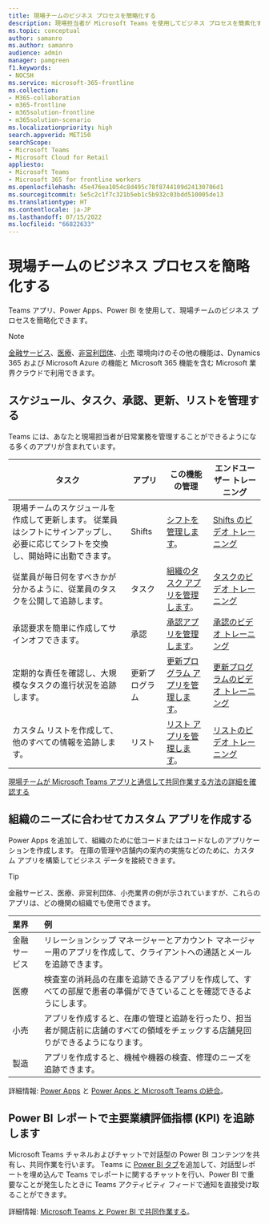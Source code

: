 ```yaml
---
title: 現場チームのビジネス プロセスを簡略化する
description: 現場担当者が Microsoft Teams を使用してビジネス プロセスを簡素化する方法について説明します。
ms.topic: conceptual
author: samanro
ms.author: samanro
audience: admin
manager: pamgreen
f1.keywords:
- NOCSH
ms.service: microsoft-365-frontline
ms.collection:
- M365-collaboration
- m365-frontline
- m365solution-frontline
- m365solution-scenario
ms.localizationpriority: high
search.appverid: MET150
searchScope:
- Microsoft Teams
- Microsoft Cloud for Retail
appliesto:
- Microsoft Teams
- Microsoft 365 for frontline workers
ms.openlocfilehash: 45e476ea1054c8d495c78f8744109d24130706d1
ms.sourcegitcommit: 5e5c2c1f7c321b5eb1c5b932c03bdd510005de13
ms.translationtype: HT
ms.contentlocale: ja-JP
ms.lasthandoff: 07/15/2022
ms.locfileid: "66822633"
---
```

# <a name="simplify-business-processes-for-frontline-teams"></a>現場チームのビジネス プロセスを簡略化する

Teams アプリ、Power Apps、Power BI を使用して、現場チームのビジネス プロセスを簡略化できます。

> [!NOTE]
> [金融サービス](/industry/financial-services)、[医療](/industry/healthcare)、[非営利団体](/industry/nonprofit)、[小売](/industry/retail) 環境向けのその他の機能は、Dynamics 365 および Microsoft Azure の機能と Microsoft 365 機能を含む Microsoft 業界クラウドで利用できます。

## <a name="manage-schedules-tasks-approvals-updates-and-lists"></a>スケジュール、タスク、承認、更新、リストを管理する

Teams には、あなたと現場担当者が日常業務を管理することができるようになる多くのアプリが含まれています。

|タスク |アプリ |この機能の管理 |エンドユーザー トレーニング |
|-----|------------|-----------------------|------------------|
|現場チームのスケジュールを作成して更新します。 従業員はシフトにサインアップし、必要に応じてシフトを交換し、開始時に出勤できます。 |Shifts |[シフトを管理します](shifts-for-teams-landing-page.md)。 |[Shifts のビデオ トレーニング](https://support.microsoft.com/office/what-is-shifts-f8efe6e4-ddb3-4d23-b81b-bb812296b821) |
|従業員が毎日何をすべきかが分かるように、従業員のタスクを公開して追跡します。 |タスク |[組織のタスク アプリを管理します](/microsoftteams/manage-tasks-app?bc=/microsoft-365/frontline/breadcrumb/toc.json&toc=/microsoft-365/frontline/toc.json)。 |[タスクのビデオ トレーニング](https://support.microsoft.com/office/use-the-tasks-app-in-teams-e32639f3-2e07-4b62-9a8c-fd706c12c070) |
|承認要求を簡単に作成してサインオフできます。 |承認 | [承認アプリを管理します](/microsoftteams/approval-admin?bc=/microsoft-365/frontline/breadcrumb/toc.json&toc=/microsoft-365/frontline/toc.json)。 |[承認のビデオ トレーニング](https://support.microsoft.com/office/what-is-approvals-a9a01c95-e0bf-4d20-9ada-f7be3fc283d3?wt.mc_id=otc_microsoft_teams) |
|定期的な責任を確認し、大規模なタスクの進行状況を追跡します。 |更新プログラム | [更新プログラム アプリを管理します](/microsoftteams/manage-updates-app?bc=/microsoft-365/frontline/breadcrumb/toc.json&toc=/microsoft-365/frontline/toc.json)。 | [更新プログラムのビデオ トレーニング](https://support.microsoft.com/office/get-started-in-updates-c03a079e-e660-42dc-817b-ca4cfd602e5a) |
|カスタム リストを作成して、他のすべての情報を追跡します。 |リスト |[リスト アプリを管理します](/microsoftteams/manage-lists-app?bc=/microsoft-365/frontline/breadcrumb/toc.json&toc=/microsoft-365/frontline/toc.json)。 |[リストのビデオ トレーニング](https://support.microsoft.com/office/create-a-list-from-the-lists-app-b5e0b7f8-136f-425f-a108-699586f8e8bd) |

[現場チームが Microsoft Teams アプリと通信して共同作業する方法の詳細を確認する](flw-team-collaboration.md#apps-in-teams)

## <a name="create-custom-apps-for-your-organizations-needs"></a>組織のニーズに合わせてカスタム アプリを作成する

Power Apps を追加して、組織のために低コードまたはコードなしのアプリケーションを作成します。 在庫の管理や店舗内の案内の実施などのために、カスタム アプリを構築してビジネス データを接続できます。

> [!TIP]
> 金融サービス、医療、非営利団体、小売業界の例が示されていますが、これらのアプリは、どの機関の組織でも使用できます。

|業界 |例 |
|:--------|:-------|
|金融サービス |リレーションシップ マネージャーとアカウント マネージャー用のアプリを作成して、クライアントへの通話とメールを追跡できます。 |
|医療 |検査室の消耗品の在庫を追跡できるアプリを作成して、すべての部屋で患者の準備ができていることを確認できるようにします。 |
|小売 | アプリを作成すると、在庫の管理と追跡を行ったり、担当者が開店前に店舗のすべての領域をチェックする店舗見回りができるようになります。 |
|製造 |アプリを作成すると、機械や機器の検査、修理のニーズを追跡できます。 |

詳細情報: [Power Apps](/microsoftteams/manage-power-platform-apps) と [Power Apps と Microsoft Teams の統合](/powerapps/teams/overview)。

## <a name="track-key-performance-indicators-kpis-with-power-bi-reports"></a>Power BI レポートで主要業績評価指標 (KPI) を追跡します

Microsoft Teams チャネルおよびチャットで対話型の Power BI コンテンツを共有し、共同作業を行います。 Teams に [Power BI タブ](/microsoftteams/platform/tabs/what-are-tabs)を追加して、対話型レポートを埋め込んで Teams でレポートに関するチャットを行い、Power BI で重要なことが発生したときに Teams アクティビティ フィードで通知を直接受け取ることができます。

詳細情報: [Microsoft Teams と Power BI で共同作業する](/power-bi/collaborate-share/service-collaborate-microsoft-teams)。
